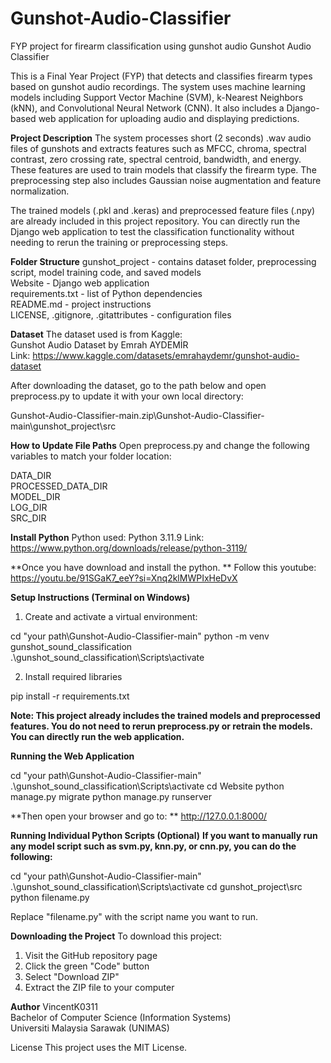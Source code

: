 # Gunshot-Audio-Classifier
FYP project for firearm classification using gunshot audio
Gunshot Audio Classifier

This is a Final Year Project (FYP) that detects and classifies firearm types based on gunshot audio recordings. 
The system uses machine learning models including Support Vector Machine (SVM), k-Nearest Neighbors (kNN), and 
Convolutional Neural Network (CNN). It also includes a Django-based web application for uploading audio and displaying predictions.

**Project Description**
The system processes short (2 seconds) .wav audio files of gunshots and extracts features such as 
MFCC, chroma, spectral contrast, zero crossing rate, spectral centroid, bandwidth, and energy. 
These features are used to train models that classify the firearm type. 
The preprocessing step also includes Gaussian noise augmentation and feature normalization.

The trained models (.pkl and .keras) and preprocessed feature files (.npy) are already included in this project repository. 
You can directly run the Django web application to test the classification functionality without needing to rerun the training or preprocessing steps.

**Folder Structure**
gunshot_project - contains dataset folder, preprocessing script, model training code, and saved models   
Website - Django web application  
requirements.txt - list of Python dependencies  
README.md - project instructions  
LICENSE, .gitignore, .gitattributes - configuration files  

**Dataset**
The dataset used is from Kaggle:  
Gunshot Audio Dataset by Emrah AYDEMİR  
Link: https://www.kaggle.com/datasets/emrahaydemr/gunshot-audio-dataset

After downloading the dataset, go to the path below and open preprocess.py to update it with your own local directory:

Gunshot-Audio-Classifier-main.zip\Gunshot-Audio-Classifier-main\gunshot_project\src

**How to Update File Paths**
Open preprocess.py and change the following variables to match your folder location:

DATA_DIR  
PROCESSED_DATA_DIR  
MODEL_DIR  
LOG_DIR  
SRC_DIR  


**Install Python**
Python used: Python 3.11.9
Link: https://www.python.org/downloads/release/python-3119/

**Once you have download and install the python. **
Follow this youtube: https://youtu.be/91SGaK7_eeY?si=Xnq2klMWPIxHeDvX

**Setup Instructions (Terminal on Windows)**
1. Create and activate a virtual environment:

cd "your path\Gunshot-Audio-Classifier-main"
python -m venv gunshot_sound_classification
.\gunshot_sound_classification\Scripts\activate

2. Install required libraries

pip install -r requirements.txt  

**Note:
This project already includes the trained models and preprocessed features.
You do not need to rerun preprocess.py or retrain the models.
You can directly run the web application.**

**Running the Web Application**

cd "your path\Gunshot-Audio-Classifier-main"
.\gunshot_sound_classification\Scripts\activate
cd Website
python manage.py migrate
python manage.py runserver

**Then open your browser and go to:  **
http://127.0.0.1:8000/

**Running Individual Python Scripts (Optional)**
**If you want to manually run any model script such as svm.py, knn.py, or cnn.py, you can do the following:**

cd "your path\Gunshot-Audio-Classifier-main"
.\gunshot_sound_classification\Scripts\activate
cd gunshot_project\src
python filename.py

Replace "filename.py" with the script name you want to run.

**Downloading the Project**
To download this project:
1. Visit the GitHub repository page  
2. Click the green "Code" button  
3. Select "Download ZIP"  
4. Extract the ZIP file to your computer  

**Author**
VincentK0311  
Bachelor of Computer Science (Information Systems)  
Universiti Malaysia Sarawak (UNIMAS)

License
This project uses the MIT License.
